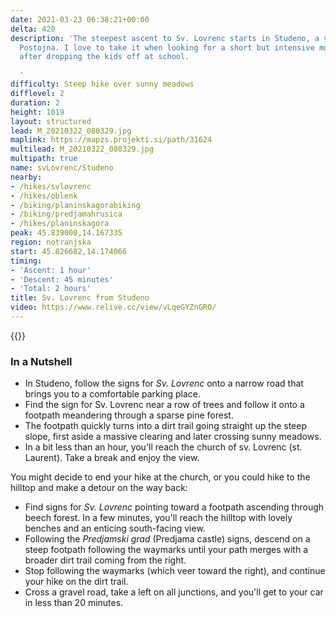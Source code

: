 ```yaml
---
date: 2021-03-23 06:38:21+00:00
delta: 420
description: 'The steepest ascent to Sv. Lovrenc starts in Studeno, a village near
  Postojna. I love to take it when looking for a short but intensive morning hike
  after dropping the kids off at school.

  '
difficulty: Steep hike over sunny meadows
difflevel: 2
duration: 2
height: 1019
layout: structured
lead: M_20210322_080329.jpg
maplink: https://mapzs.projekti.si/path/31624
multilead: M_20210322_080329.jpg
multipath: true
name: svLovrenc/Studeno
nearby:
- /hikes/svlovrenc
- /hikes/oblenk
- /biking/planinskagorabiking
- /biking/predjamahrusica
- /hikes/planinskagora
peak: 45.839000,14.167335
region: notranjska
start: 45.826682,14.174066
timing:
- 'Ascent: 1 hour'
- 'Descent: 45 minutes'
- 'Total: 2 hours'
title: Sv. Lovrenc from Studeno
video: https://www.relive.cc/view/vLqeGYZnGRO/
---
```

{{<hike-details description="yes">}}

### In a Nutshell

* In Studeno, follow the signs for *Sv. Lovrenc* onto a narrow road that brings you to a comfortable parking place.
* Find the sign for Sv. Lovrenc near a row of trees and follow it onto a footpath meandering through a sparse pine forest.
* The footpath quickly turns into a dirt trail going straight up the steep slope, first aside a massive clearing and later crossing sunny meadows.
* In a bit less than an hour, you'll reach the church of sv. Lovrenc (st. Laurent). Take a break and enjoy the view.

You might decide to end your hike at the church, or you could hike to the hilltop and make a detour on the way back:

* Find signs for *Sv. Lovrenc* pointing toward a footpath ascending through beech forest. In a few minutes, you'll reach the hilltop with lovely benches and an enticing south-facing view.
* Following the *Predjamski grad* (Predjama castle) signs, descend on a steep footpath following the waymarks until your path merges with a broader dirt trail coming from the right.
* Stop following the waymarks (which veer toward the right), and continue your hike on the dirt trail. 
* Cross a gravel road, take a left on all junctions, and you'll get to your car in less than 20 minutes.
